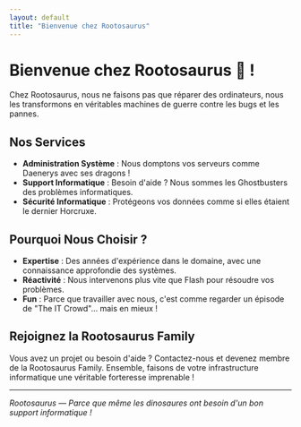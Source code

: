 ```yaml
---
layout: default
title: "Bienvenue chez Rootosaurus"
---
```


# Bienvenue chez Rootosaurus 🦖 !

Chez Rootosaurus, nous ne faisons pas que réparer des ordinateurs, nous les transformons en véritables machines de guerre contre les bugs et les pannes.

## Nos Services

- **Administration Système** : Nous domptons vos serveurs comme Daenerys avec ses dragons !
- **Support Informatique** : Besoin d'aide ? Nous sommes les Ghostbusters des problèmes informatiques.
- **Sécurité Informatique** : Protégeons vos données comme si elles étaient le dernier Horcruxe.

## Pourquoi Nous Choisir ?

- **Expertise** : Des années d'expérience dans le domaine, avec une connaissance approfondie des systèmes.
- **Réactivité** : Nous intervenons plus vite que Flash pour résoudre vos problèmes.
- **Fun** : Parce que travailler avec nous, c'est comme regarder un épisode de "The IT Crowd"... mais en mieux !

## Rejoignez la Rootosaurus Family

Vous avez un projet ou besoin d'aide ? Contactez-nous et devenez membre de la Rootosaurus Family. Ensemble, faisons de votre infrastructure informatique une véritable forteresse imprenable !

---

*Rootosaurus — Parce que même les dinosaures ont besoin d'un bon support informatique !*
